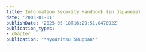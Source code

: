 ```yaml
---
title: Information Security Handbook (in Japanese)
date: '2003-01-01'
publishDate: '2025-05-18T16:29:51.047092Z'
publication_types:
- chapter
publication: '*Kyouritsu SHuppan*'
---
```

